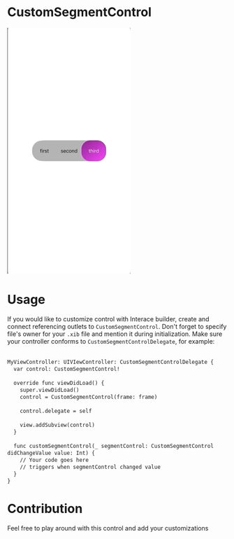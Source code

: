  # CustomSegmentControl

 ![Demo](demo/customsegmentgif.gif)

 # Usage

If you would like to customize control with Interace builder, create and connect referencing outlets to ```CustomSegmentControl```. Don't forget to specify file's owner for your ```.xib``` file and mention it during initialization.
Make sure your controller conforms to ```CustomSegmentControlDelegate```, for example:

```

MyViewController: UIVIewController: CustomSegmentControlDelegate {
  var control: CustomSegmentControl! 
  
  override func viewDidLoad() {
    super.viewDidLoad()
    control = CustomSegmentControl(frame: frame)
    
    control.delegate = self
 
    view.addSubview(control)
  }
  
  func customSegmentControl(_ segmentControl: CustomSegmentControl didChangeValue value: Int) {
    // Your code goes here
    // triggers when segmentControl changed value
  }
}
```

# Contribution

Feel free to play around with this control and add your customizations
